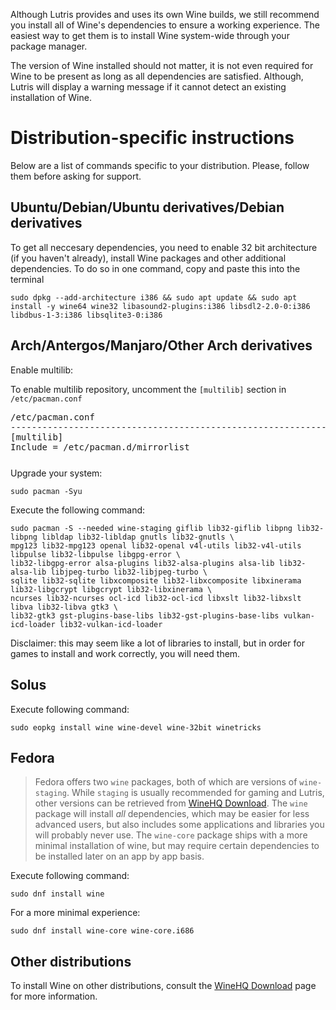 Although Lutris provides and uses its own Wine builds, we still recommend you install all of Wine's dependencies to ensure a working experience. The easiest way to get them is to install Wine system-wide through your package manager.

The version of Wine installed should not matter, it is not even required for Wine to be present as long as all dependencies are satisfied. Although, Lutris will display a warning message if it cannot detect an existing installation of Wine.

# Distribution-specific instructions

Below are a list of commands specific to your distribution. Please, follow them before asking for support.

## Ubuntu/Debian/Ubuntu derivatives/Debian derivatives

To get all neccesary dependencies, you need to enable 32 bit architecture (if you haven't already), install Wine packages and other additional dependencies.
To do so in one command, copy and paste this into the terminal

    sudo dpkg --add-architecture i386 && sudo apt update && sudo apt install -y wine64 wine32 libasound2-plugins:i386 libsdl2-2.0-0:i386 libdbus-1-3:i386 libsqlite3-0:i386

##  Arch/Antergos/Manjaro/Other Arch derivatives

Enable multilib:

To enable multilib repository, uncomment the `[multilib]` section in `/etc/pacman.conf`

<pre style="margin-bottom: 0; border-bottom:none; padding-bottom:0.8em;">/etc/pacman.conf
--------------------------------------------------------------------------------------
[multilib]
Include = /etc/pacman.d/mirrorlist</pre>

Upgrade your system:

    sudo pacman -Syu 

Execute the following command:

```
sudo pacman -S --needed wine-staging giflib lib32-giflib libpng lib32-libpng libldap lib32-libldap gnutls lib32-gnutls \
mpg123 lib32-mpg123 openal lib32-openal v4l-utils lib32-v4l-utils libpulse lib32-libpulse libgpg-error \
lib32-libgpg-error alsa-plugins lib32-alsa-plugins alsa-lib lib32-alsa-lib libjpeg-turbo lib32-libjpeg-turbo \
sqlite lib32-sqlite libxcomposite lib32-libxcomposite libxinerama lib32-libgcrypt libgcrypt lib32-libxinerama \
ncurses lib32-ncurses ocl-icd lib32-ocl-icd libxslt lib32-libxslt libva lib32-libva gtk3 \
lib32-gtk3 gst-plugins-base-libs lib32-gst-plugins-base-libs vulkan-icd-loader lib32-vulkan-icd-loader
```

Disclaimer: this may seem like a lot of libraries to install, but in order for games to install and work correctly, you will need them.

## Solus

Execute following command:

    sudo eopkg install wine wine-devel wine-32bit winetricks
    
## Fedora

>Fedora offers two `wine` packages, both of which are versions of `wine-staging`. While `staging` is usually recommended for gaming and Lutris, other versions can be retrieved from [WineHQ Download](https://wiki.winehq.org/Download). The `wine` package will install *all* dependencies, which may be easier for less advanced users, but also includes some applications and libraries you will probably never use. The `wine-core` package ships with a more minimal installation of wine, but may require certain dependencies to be installed later on an app by app basis.

Execute following command:

    sudo dnf install wine
    
For a more minimal experience:

    sudo dnf install wine-core wine-core.i686

## Other distributions

To install Wine on other distributions, consult the [WineHQ Download](https://wiki.winehq.org/Download) page for more information.
